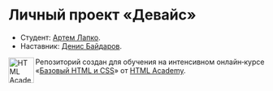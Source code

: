 # Личный проект «Девайс»

* Студент: [Артем Лапко](https://up.htmlacademy.ru/htmlcss/18/user/303007).
* Наставник: [Денис Байдаров](https://htmlacademy.ru/profile/4er).

<a href="https://htmlacademy.ru/intensive/htmlcss"><img align="left" width="50" height="50" alt="HTML Academy" src="https://up.htmlacademy.ru/static/img/intensive/htmlcss/logo-for-github.svg"></a>

Репозиторий создан для обучения на интенсивном онлайн‑курсе «[Базовый HTML и CSS](https://htmlacademy.ru/intensive/htmlcss)» от [HTML Academy](https://htmlacademy.ru).
